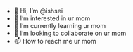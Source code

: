 - 👋 Hi, I’m @ishsei
- 👀 I’m interested in ur mom
- 🌱 I’m currently learning ur mom
- 💞️ I’m looking to collaborate on ur mom
- 📫 How to reach me ur mom

<!---
ishsei/ishsei is a ✨ special ✨ repository because its `README.md` (this file) appears on your GitHub profile.
You can click the Preview link to take a look at your changes.
--->

